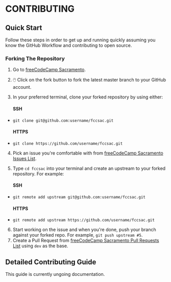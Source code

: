 # CONTRIBUTING

## Quick Start

Follow these steps in order to get up and running quickly assuming you know the GitHub Workflow and contributing to open source.

### Forking The Repository

1. Go to [freeCodeCamp Sacramento](https://github.com/FreeCodeCamp-Sacramento/fccsac).
2. 🖱️ Click on the fork button to fork the latest master branch to your GitHub account.
3. In your preferred terminal, clone your forked repository by using either:

      #### SSH
  -     git clone git@github.com:username/fccsac.git
      #### HTTPS
  -     git clone https://github.com/username/fccsac.git

4.  Pick an issue you're comfortable with from [freeCodeCamp Sacramento Issues List](https://github.com/FreeCodeCamp-Sacramento/fccsac/issues).
5. Type `cd fccsac` into your terminal and create an upstream to your forked repository. For example:

      #### SSH
  -     git remote add upstream git@github.com:username/fccsac.git
      #### HTTPS
  -     git remote add upstream https://github.com/username/fccsac.git

6. Start working on the issue and when you're done, push your branch against your forked repo. For example, `git push upstream #5`.
6. Create a Pull Request from [freeCodeCamp Sacramento Pull Requests List](https://github.com/FreeCodeCamp-Sacramento/fccsac/pulls) using `dev` as the base.

## Detailed Contributing Guide

This guide is currently ungoing documentation.
